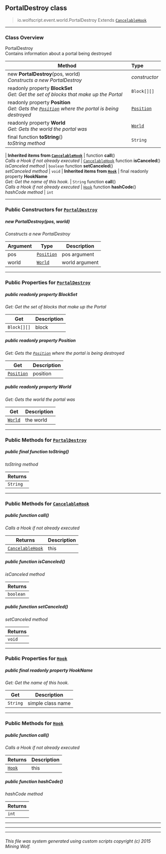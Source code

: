 ## PortalDestroy __class__

>io.wolfscript.event.world.PortalDestroy
>Extends [`CancelableHook`](../../hook/CancelableHook.md)

---

### Class Overview

PortalDestroy<br/> Contains information about a portal being destroyed

Method | Type   
--- | :--- 
new __PortalDestroy__(pos, world) <br> _Constructs a new PortalDestroy_ | _constructor_
 readonly property __BlockSet__ <br> _Get: Get the set of blocks that make up the Portal_ | `Block[][]`
 readonly property __Position__ <br> _Get: Gets the [`Position`](../../api/world/position/Position.md) where the portal is being destroyed_ | [`Position`](../../api/world/position/Position.md)
 readonly property __World__ <br> _Get: Gets the world the portal was_ | [`World`](../../api/world/World.md)
final function __toString__() <br> _toString method_ | `String`
 |
__Inherited items from [`CancelableHook`](../../hook/CancelableHook.md)__ |
 function __call__() <br> _Calls a Hook if not already executed_ | [`CancelableHook`](../../hook/CancelableHook.md)
 function __isCanceled__() <br> _isCanceled method_ | `boolean`
 function __setCanceled__() <br> _setCanceled method_ | `void`
 |
__Inherited items from [`Hook`](../../hook/Hook.md)__ |
final readonly property __HookName__ <br> _Get: Get the name of this hook._ | `String`
 function __call__() <br> _Calls a Hook if not already executed_ | [`Hook`](../../hook/Hook.md)
 function __hashCode__() <br> _hashCode method_ | `int`







---

### Public Constructors for [`PortalDestroy`](PortalDestroy.md)

##### <a id='portaldestroy'></a>new __PortalDestroy__(pos, world) 

_Constructs a new PortalDestroy_

Argument | Type | Description  
--- | --- | --- 
pos | [`Position`](../../api/world/position/Position.md) | pos argument
world | [`World`](../../api/world/World.md) | world argument

---

### Public Properties for [`PortalDestroy`](PortalDestroy.md)

##### <a id='blockset'></a>public  readonly property __BlockSet__

_Get: Get the set of blocks that make up the Portal_

Get | Description
--- | --- 
`Block[][]` | block



##### <a id='position'></a>public  readonly property __Position__

_Get: Gets the [`Position`](../../api/world/position/Position.md) where the portal is being destroyed_

Get | Description
--- | --- 
[`Position`](../../api/world/position/Position.md) | position



##### <a id='world'></a>public  readonly property __World__

_Get: Gets the world the portal was_

Get | Description
--- | --- 
[`World`](../../api/world/World.md) | the world



---

### Public Methods for [`PortalDestroy`](PortalDestroy.md)

##### <a id='tostring'></a>public final function __toString__()

_toString method_

Returns | 
--- | 
`String` |


---

### Public Methods for [`CancelableHook`](../../hook/CancelableHook.md)

##### <a id='call'></a>public  function __call__()

_Calls a Hook if not already executed_

Returns | Description
--- | --- 
[`CancelableHook`](../../hook/CancelableHook.md) | this


##### <a id='iscanceled'></a>public  function __isCanceled__()

_isCanceled method_

Returns | 
--- | 
`boolean` |


##### <a id='setcanceled'></a>public  function __setCanceled__()

_setCanceled method_

Returns | 
--- | 
`void` |


---

### Public Properties for [`Hook`](../../hook/Hook.md)

##### <a id='hookname'></a>public final readonly property __HookName__

_Get: Get the name of this hook._

Get | Description
--- | --- 
`String` | simple class name



---

### Public Methods for [`Hook`](../../hook/Hook.md)

##### <a id='call'></a>public  function __call__()

_Calls a Hook if not already executed_

Returns | Description
--- | --- 
[`Hook`](../../hook/Hook.md) | this


##### <a id='hashcode'></a>public  function __hashCode__()

_hashCode method_

Returns | 
--- | 
`int` |


---


---


---


###### This file was system generated using custom scripts copyright (c) 2015 Mining Wolf.
	

